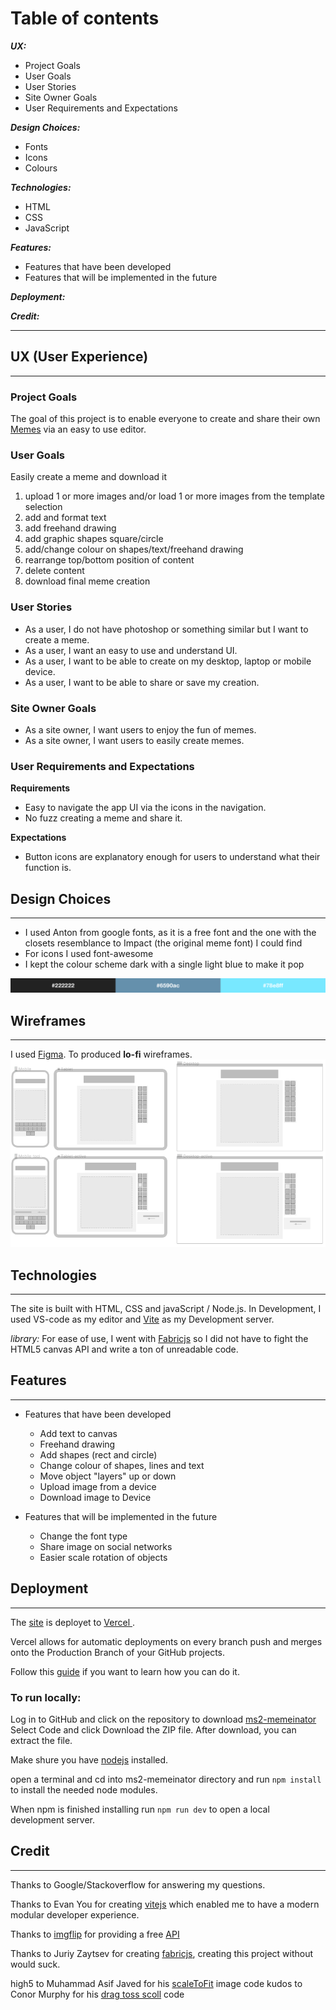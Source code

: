 

# Table of contents

 **_UX:_**
 - Project Goals
- User Goals
- User Stories
- Site Owner Goals
- User Requirements and Expectations
 
**_Design Choices:_**
- Fonts
- Icons
- Colours

**_Technologies:_**
- HTML
- CSS
- JavaScript

 **_Features:_**
- Features that have been developed
- Features that will be implemented in the future

**_Deployment:_**

**_Credit:_**

---
## UX (User Experience) ##
---
### Project Goals ### 
The goal of this project is to enable everyone to create and share their own [Memes](https://simple.wikipedia.org/wiki/Meme) via an easy to use editor. 

### User Goals ###
Easily create a meme and download it
1. upload 1 or more images and/or load 1 or more images from the template selection
2. add and format text
3. add freehand drawing
4. add graphic shapes square/circle
5. add/change colour on shapes/text/freehand drawing
6. rearrange top/bottom position of content  
7. delete content 
8. download final meme creation


### User Stories ###
- As a user, I do not have photoshop or something similar but I want to create a meme.
- As a user, I want an easy to use and understand UI.
- As a user, I want to be able to create on my desktop, laptop or mobile device.
- As a user, I want to be able to share or save my creation.

### Site Owner Goals ###
- As a site owner, I want users to enjoy the fun of memes.
- As a site owner, I want users to easily create memes.


### User Requirements and Expectations ###

**Requirements**

- Easy to navigate the app UI via the icons in the navigation.
- No fuzz creating a meme and share it.


**Expectations**
- Button icons are explanatory enough for users to understand what their function is.

## Design Choices ##
---
- I used Anton from google fonts, as it is a free font and the one with the closets resemblance to Impact (the original meme font) I could find
- For icons I used font-awesome
- I kept the colour scheme dark with a single light blue to make it pop

![colors](./wireframes/colors.png)

## Wireframes ##
---
I used [Figma](https://www.figma.com/). To produced **lo-fi** wireframes.
![Wireframe](./wireframes/all_wireframes.png)

## Technologies ##
---
The site is built with HTML, CSS and javaScript / Node.js.
In Development, I used VS-code as my editor and  [Vite](https://vitejs.dev/ "Vite's Homepage") as my Development server.

_library:_
For ease of use, I went with [Fabricjs](http://fabricjs.com/ "fabricjs Homepage") so I did not have to fight the HTML5 canvas API and write a ton of unreadable code.


##  Features ##
--- 
- Features that have been developed
    - Add text to canvas
    - Freehand drawing
    - Add shapes (rect and circle)
    - Change colour of shapes, lines and text
    - Move object "layers" up or down
    - Upload image from a device
    - Download image to Device

- Features that will be implemented in the future
    - Change the font type
    - Share image on social networks
    - Easier scale rotation of objects

## Deployment ##
---
The [site](https://thememeinator.vercel.app/) is deployet to [Vercel ](https://vercel.com/ "vercel's Homepage"). 

​​Vercel allows for automatic deployments on every branch push and merges onto the Production Branch of your GitHub projects.

Follow this [guide](https://vercel.com/docs/git#deploying-a-git-repository) if you want to learn how you can do it.

### To run locally: ###
Log in to GitHub and click on the repository to download [ms2-memeinator](https://github.com/kristianAndersen/ms2-memeinator/archive/refs/heads/main.zip)
Select Code and click Download the ZIP file.
After download, you can extract the file.

Make shure you have [nodejs](https://nodejs.org/en/) installed. 

open a terminal and cd into ms2-memeinator directory and run ```npm install``` to install the needed node modules. 

When npm is finished installing run ```npm run dev``` to open a local development server.

## Credit ##
---
Thanks to Google/Stackoverflow for answering my questions.

Thanks to Evan You for creating [vitejs](https://vitejs.dev/) which enabled me to have a modern modular developer experience.

Thanks to [imgflip](https://imgflip.com/) for providing a free [API](https://imgflip.com/api) 

Thanks to Juriy Zaytsev for creating [fabricjs](http://fabricjs.com/), creating this project without would suck.

high5 to Muhammad Asif Javed for his [scaleToFit](https://stackoverflow.com/questions/36951856/resize-background-image-of-canvas-fabricjs/59975923#59975923*/) image code
kudos to Conor Murphy for his [drag toss scoll](https://codepen.io/cmurphy580/pen/WXEZrw?editors=0010) code 

